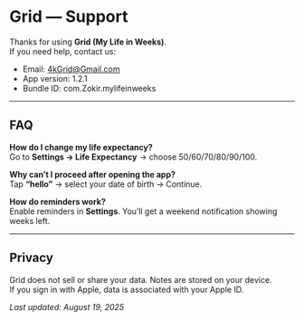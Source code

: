 # Grid — Support

Thanks for using **Grid (My Life in Weeks)**.  
If you need help, contact us:

- Email: 4kGrid@Gmail.com  
- App version: 1.2.1  
- Bundle ID: com.Zokir.mylifeinweeks  

---

## FAQ

**How do I change my life expectancy?**  
Go to **Settings → Life Expectancy** → choose 50/60/70/80/90/100.  

**Why can’t I proceed after opening the app?**  
Tap **“hello”** → select your date of birth → Continue.  

**How do reminders work?**  
Enable reminders in **Settings**. You’ll get a weekend notification showing weeks left.  

---

## Privacy

Grid does not sell or share your data. Notes are stored on your device.  
If you sign in with Apple, data is associated with your Apple ID.  

_Last updated: August 19, 2025_
